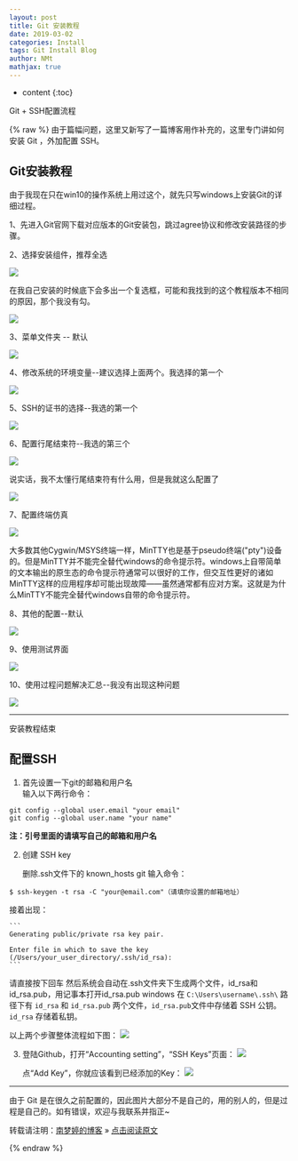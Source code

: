 ```yaml
---
layout: post
title: Git 安装教程
date: 2019-03-02
categories: Install
tags: Git Install Blog
author: NMt
mathjax: true
---
```


* content
{:toc}

Git + SSH配置流程  

<div style='display: none'>
@@@@
</div>





{% raw %}
由于篇幅问题，这里又新写了一篇博客用作补充的，这里专门讲如何安装 Git ，外加配置 SSH。
## Git安装教程

由于我现在只在win10的操作系统上用过这个，就先只写windows上安装Git的详细过程。

1、先进入Git官网下载对应版本的Git安装包，跳过agree协议和修改安装路径的步骤。

2、选择安装组件，推荐全选

![][pt_01]  

在我自己安装的时候底下会多出一个复选框，可能和我找到的这个教程版本不相同的原因，那个我没有勾。

![][pt_02]  

3、菜单文件夹 -- 默认

![][pt_03]

4、修改系统的环境变量--建议选择上面两个。我选择的第一个

![][pt_04] 


5、SSH的证书的选择--我选的第一个

![][pt_05] 


6、配置行尾结束符--我选的第三个

![][pt_06] 


说实话，我不太懂行尾结束符有什么用，但是我就这么配置了

![][pt_07] 


7、配置终端仿真

![][pt_08] 


大多数其他Cygwin/MSYS终端一样，MinTTY也是基于pseudo终端("pty")设备的。但是MinTTY并不能完全替代windows的命令提示符。windows上自带简单的文本输出的原生态的命令提示符通常可以很好的工作，但交互性更好的诸如MinTTY这样的应用程序却可能出现故障——虽然通常都有应对方案。这就是为什么MinTTY不能完全替代windows自带的命令提示符。

8、其他的配置--默认

![][pt_09] 


9、使用测试界面

![][pt_10] 


10、使用过程问题解决汇总--我没有出现这种问题

![][pt_11] 

-------
安装教程结束



## 配置SSH

1. 首先设置一下git的邮箱和用户名  
	输入以下两行命令：
```
git config --global user.email "your email"
git config --global user.name "your name"
```
**注：引号里面的请填写自己的邮箱和用户名**

2. 创建 SSH key  
   
   删除.ssh文件下的 known_hosts
   git 输入命令：
```
$ ssh-keygen -t rsa -C "your@email.com"（请填你设置的邮箱地址）
```

   接着出现：  
   
	```
	Generating public/private rsa key pair.

	Enter file in which to save the key (/Users/your_user_directory/.ssh/id_rsa):
	```
   
   请直接按下回车
   然后系统会自动在.ssh文件夹下生成两个文件，id_rsa和id_rsa.pub，用记事本打开id_rsa.pub
   windows 在 `C:\Users\username\.ssh\`  路径下有 `id_rsa` 和 `id_rsa.pub` 两个文件，`id_rsa.pub`文件中存储着 SSH 公钥。`id_rsa` 存储着私钥。

   以上两个步骤整体流程如下图：
![][pt_14]  

3. 登陆Github，打开“Accounting setting”，“SSH Keys”页面：
   ![][pt_12] 

   点“Add Key”，你就应该看到已经添加的Key：
   ![][pt_13] 


------
由于 Git 是在很久之前配置的，因此图片大部分不是自己的，用的别人的，但是过程是自己的。如有错误，欢迎与我联系并指正~

转载请注明：[南梦婷的博客](https://norah2.github.io) » [点击阅读原文](https://norah2.github.io/2019/03/02/Git_install/) 


<!--以下是本文用到的链接-->

[pt_01]: https://nora-blogimg.oss-cn-hangzhou.aliyuncs.com/BlogImage/02_Git_install/01.png
[pt_02]: https://nora-blogimg.oss-cn-hangzhou.aliyuncs.com/BlogImage/02_Git_install/02.png
[pt_03]: https://nora-blogimg.oss-cn-hangzhou.aliyuncs.com/BlogImage/02_Git_install/03.png
[pt_04]: https://nora-blogimg.oss-cn-hangzhou.aliyuncs.com/BlogImage/02_Git_install/04.png
[pt_05]: https://nora-blogimg.oss-cn-hangzhou.aliyuncs.com/BlogImage/02_Git_install/05.png
[pt_06]: https://nora-blogimg.oss-cn-hangzhou.aliyuncs.com/BlogImage/02_Git_install/06.png
[pt_07]: https://nora-blogimg.oss-cn-hangzhou.aliyuncs.com/BlogImage/02_Git_install/07.png
[pt_08]: https://nora-blogimg.oss-cn-hangzhou.aliyuncs.com/BlogImage/02_Git_install/08.png
[pt_09]: https://nora-blogimg.oss-cn-hangzhou.aliyuncs.com/BlogImage/02_Git_install/09.png
[pt_10]: https://nora-blogimg.oss-cn-hangzhou.aliyuncs.com/BlogImage/02_Git_install/10.png
[pt_11]: https://nora-blogimg.oss-cn-hangzhou.aliyuncs.com/BlogImage/02_Git_install/11.png
[pt_12]: https://nora-blogimg.oss-cn-hangzhou.aliyuncs.com/BlogImage/02_Git_install/12.png
[pt_13]: https://nora-blogimg.oss-cn-hangzhou.aliyuncs.com/BlogImage/02_Git_install/13.png
[pt_14]: https://nora-blogimg.oss-cn-hangzhou.aliyuncs.com/BlogImage/02_Git_install/14.jpg


{% endraw %}